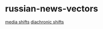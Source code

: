 # russian-news-vectors
[media shifts](https://disk.yandex.ru/d/YHZ4Wl-zc-qyfg)
[diachronic shifts](https://disk.yandex.ru/d/fV7c-lwktKv_7A)
